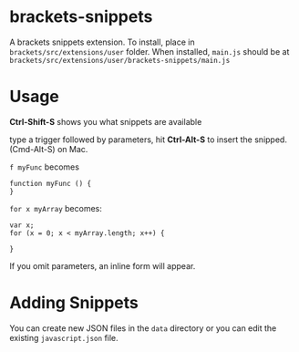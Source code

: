 brackets-snippets
=================

A brackets snippets extension. To install, place in ```brackets/src/extensions/user``` folder. 
When installed, ```main.js``` should be at ```brackets/src/extensions/user/brackets-snippets/main.js```

Usage
=====
**Ctrl-Shift-S** shows you what snippets are available

type a trigger followed by parameters, hit **Ctrl-Alt-S** to insert the snipped. (Cmd-Alt-S) on Mac. 

```f myFunc``` becomes 

```
function myFunc () {
}
```

```for x myArray```
becomes:
```
var x;
for (x = 0; x < myArray.length; x++) {

}
```

If you omit parameters, an inline form will appear. 

Adding Snippets
===============
You can create new JSON files in the ```data``` directory or you can edit the existing ```javascript.json``` file. 